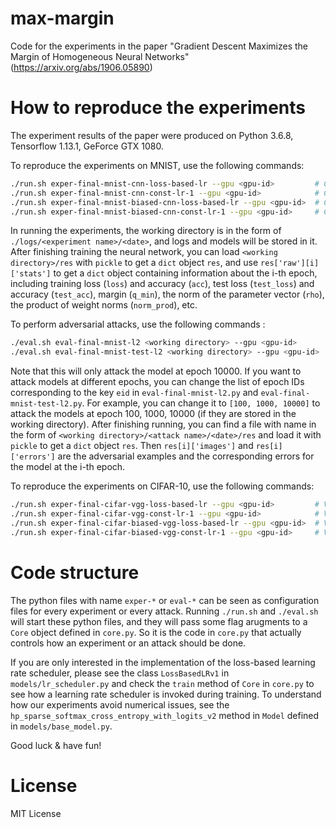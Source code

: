 # max-margin

Code for the experiments in the paper "Gradient Descent Maximizes the Margin of Homogeneous Neural Networks" (https://arxiv.org/abs/1906.05890)

# How to reproduce the experiments

The experiment results of the paper were produced on Python 3.6.8, Tensorflow 1.13.1, GeForce GTX 1080.

To reproduce the experiments on MNIST, use the following commands:

```bash
./run.sh exper-final-mnist-cnn-loss-based-lr --gpu <gpu-id>         # CNN without no bias, loss-based learning rate scheduler
./run.sh exper-final-mnist-cnn-const-lr-1 --gpu <gpu-id>            # CNN without bias, lr = 0.01
./run.sh exper-final-mnist-biased-cnn-loss-based-lr --gpu <gpu-id>  # CNN with bias, loss-based learning rate scheduler
./run.sh exper-final-mnist-biased-cnn-const-lr-1 --gpu <gpu-id>     # CNN with bias, lr = 0.01
```

In running the experiments, the working directory is in the form of `./logs/<experiment name>/<date>`, and logs and models will be stored in it. After finishing training the neural network, you can load `<working directory>/res` with `pickle` to get a `dict` object `res`, and use `res['raw'][i]['stats']` to get a `dict` object containing information about the i-th epoch, including training loss (`loss`) and accuracy (`acc`), test loss (`test_loss`) and accuracy (`test_acc`), margin (`q_min`), the norm of the parameter vector (`rho`), the product of weight norms (`norm_prod`), etc.

To perform adversarial attacks, use the following commands :

```bash
./eval.sh eval-final-mnist-l2 <working directory> --gpu <gpu-id>       # L2 attack on the training set 
./eval.sh eval-final-mnist-test-l2 <working directory> --gpu <gpu-id>  # L2 attack on the test set
```

Note that this will only attack the model at epoch 10000. If you want to attack models at different epochs, you can change the list of epoch IDs corresponding to the key `eid` in `eval-final-mnist-l2.py` and `eval-final-mnist-test-l2.py`. For example, you can change it to `[100, 1000, 10000]` to attack the models at epoch 100, 1000, 10000 (if they are stored in the working directory). After finishing running, you can find a file with name in the form of `<working directory>/<attack name>/<date>/res` and load it with `pickle` to get a `dict` object `res`. Then `res[i]['images']` and `res[i]['errors']` are the adversarial examples and the corresponding errors for the model at the i-th epoch.

To reproduce the experiments on CIFAR-10, use the following commands:

```bash
./run.sh exper-final-cifar-vgg-loss-based-lr --gpu <gpu-id>         # VGGNet-16 without no bias, loss-based learning rate scheduler
./run.sh exper-final-cifar-vgg-const-lr-1 --gpu <gpu-id>            # VGGNet-16 without bias, lr = 0.1
./run.sh exper-final-cifar-biased-vgg-loss-based-lr --gpu <gpu-id>  # VGGNet-16 with bias, loss-based learning rate scheduler
./run.sh exper-final-cifar-biased-vgg-const-lr-1 --gpu <gpu-id>     # VGGNet-16 with bias, lr = 0.1
```

# Code structure

The python files with name `exper-*` or `eval-*` can be seen as configuration files for every experiment or every attack. Running `./run.sh` and `./eval.sh` will start these python files, and they will pass some flag arugments to a `Core` object defined in `core.py`. So it is the code in `core.py` that actually controls how an experiment or an attack should be done.

If you are only interested in the implementation of the loss-based learning rate scheduler, please see the class `LossBasedLRv1` in `models/lr_scheduler.py` and check the `train` method of `Core` in `core.py` to see how a learning rate scheduler is invoked during training. To understand how our experiments avoid numerical issues, see the `hp_sparse_softmax_cross_entropy_with_logits_v2` method in `Model` defined in `models/base_model.py`.

Good luck & have fun!

# License
MIT License
